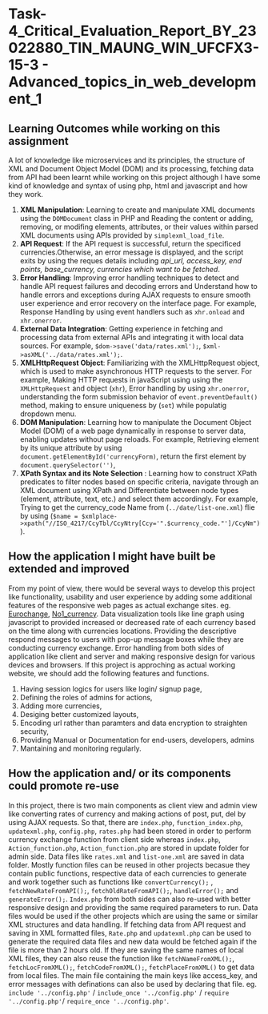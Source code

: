 # Task-4_Critical_Evaluation_Report_BY_23022880_TIN_MAUNG_WIN_UFCFX3-15-3 - Advanced_topics_in_web_development_1
## Learning Outcomes while working on this assignment
A lot of knowledge like microservices and its principles, the structure of XML and Document Object Model (DOM) and its processing, fetching data from API had been learnt while working on this project although I have some kind of knowledge and syntax of using php, html and javascript and how they work.

1. **XML Manipulation**: Learning to create and manipulate XML documents using the `DOMDocument` class in PHP and Reading the content  or adding, removing, or modifing elements, attributes, or their values within parsed XML documents using APIs provided by `simplexml_load_file`.
2. **API Request**: If the API request is successful, return the specificed currencies.Otherwise, an error message is displayed, and the script exits by using the reques details including *api_url, access_key, end points, base_currency, currencies which want to be fetched*.
3. **Error Handling**: Improving error handling techniques to detect and handle API request failures and decoding errors and Understand how to handle errors and exceptions during AJAX requests to ensure smooth user experience and error recovery on the interface page. For example, Response Handling by using event handlers such as `xhr.onload` and `xhr.onerror`.
4. **External Data Integration**: Getting experience in fetching and processing data from external APIs and integrating it with local data sources. For example, `$dom->save('data/rates.xml');`, `$xml->asXML('../data/rates.xml');`.
5. **XMLHttpRequest Object**: Familiarizing with the XMLHttpRequest object, which is used to make asynchronous HTTP requests to the server. For example, Making HTTP requests in javaScript using using the `XMLHttpRequest` and object (`xhr`), Error handling by using `xhr.onerror`, understanding the form submission behavior of `event.preventDefault()` method, making to ensure uniqueness by (`set`) while populatig dropdown menu.
6. **DOM Manipulation**: Learning how to manipulate the Document Object Model (DOM) of a web page dynamically in response to server data, enabling updates without page reloads. For example, Retrieving element by its unique attribute by using `document.getElementById('currencyForm)`, return the first element by `document.querySelector('')`, 
7. **XPath Syntax and its Note Selection** : Learning how to construct XPath predicates to filter nodes based on specific criteria, navigate through an XML document using XPath and Differentiate between node types (element, attribute, text, etc.) and select them accordingly. For example, Trying to get the currency_code Name from (`../date/list-one.xml`) flie by using (`$name = $xmlplace->xpath("//ISO_4217/CcyTbl/CcyNtry[Ccy='".$currency_code."']/CcyNm")`). 


## How the application I might have built be extended and improved
From my point of view, there would be several ways to develop this project like functionality, usability and user experience by adding some additional features of the responsive web pages as actual exchange sites. eg. [Eurochange](www.eurochange.co.uk), [No1_currency](www.no1currency.com). Data visualization tools like line graph using javascript to provided increased or decreased rate of each currency based on the time along with currencies locations. Providing the descriptive respond messages to users with pop-up message boxes while they are conducting currency exchange. Error handling from both sides of application like client and server and making responsive design for various devices and browsers. 
If this project is approching as actual working website, we should add the following features and functions.
1. Having session logics for users like login/ signup page, 
2. Defining the roles of admins for actions, 
3. Adding more currencies, 
4. Desiging better customized layouts,  
5. Encoding url rather than paramters and data encryption to straighten security, 
6. Providing Manual or Documentation for end-users, developers, admins
7. Mantaining and monitoring regularly.



## How the application and/ or its components could promote re-use
In this project, there is two main components as client view and admin view like converting rates of currency and making actions of post, put, del by using AJAX requests. So that, there are `index.php`, `function_index.php`, `updatexml.php`, `config.php`, `rates.php` had been stored in order to perform currency exchange function from client side whereas `index.php`, `Action_function.php`, `Action_function.php` are stored in update folder for admin side. Data files like `rates.xml` and `list-one.xml` are saved in data folder. Mostly function files can be reused in other projects becasue they contain public functions, respective data of each currencies to generate and work together such as functions like  `convertCurrency();` , `fetchNewRateFromAPI();`, `fetchOldRateFromAPI();`, `handleError();` and `generateError();`. `Index.php` from both sides can also re-used with better responsive design and providing the same required parameters to run. Data files would be used if the other projects which are using the same or similar XML structures and data handling. If fetching data from API request and saving in XML formatted files, `Rate.php` and `updatexml.php` can be used to generate the required data files and new data would be fetched again if the file is more than 2 hours old. If they are saving the same names of local XML files, they can also reuse the function like `fetchNameFromXML();`, `fetchLocFromXML();`, `fetchCodeFromXML();`, `fetchPlaceFromXML()` to get data from local files.  The main file containing the main keys like access_key, and error messages with definations can also be used by declaring that file. eg. `include '../config.php'` / `include_once '../config.php'` / `require '../config.php'`/ `require_once '../config.php'`. 